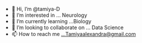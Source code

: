 - 👋 Hi, I’m @tamiya-D
- 👀 I’m interested in ... Neurology
- 🌱 I’m currently learning ...Biology
- 💞️ I’m looking to collaborate on ... Data Science
- 📫 How to reach me ...Tamiyaalexandra@gmail.com

<!---
tamiya-D/tamiya-D is a ✨ special ✨ repository because its `README.md` (this file) appears on your GitHub profile.
You can click the Preview link to take a look at your changes.
--->
